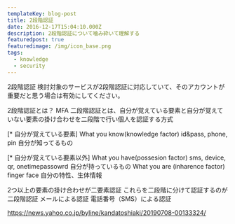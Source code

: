 ```yaml
---
templateKey: blog-post
title: 2段階認証
date: 2016-12-17T15:04:10.000Z
description: 2段階認証について噛み砕いて理解する
featuredpost: true
featuredimage: /img/icon_base.png
tags:
  - knowledge
  - security
---
```

2段階認証
検討対象のサービスが2段階認証に対応していて、そのアカウントが重要だと思う場合は有効にしてください。

2段階認証とは？
MFA 
二段階認証とは、自分が覚えている要素と自分が覚えていない要素の掛け合わせを二段階で行い個人を認証する方式


[* 自分が覚えている要素]
What you know(knowledge factor) id&pass, phone, pin  自分が知ってるもの

[* 自分が覚えている要素以外]
What you have(possesion factor) sms, device, qr, onetimepassowrd 自分が持っているもの
What you are (inharence factor) finger face 自分の特性、生体情報


2つ以上の要素の掛け合わせが二要素認証
これらを二段階に分けて認証するのが二段階認証
メールによる認証
電話番号（SMS）による認証

https://news.yahoo.co.jp/byline/kandatoshiaki/20190708-00133324/